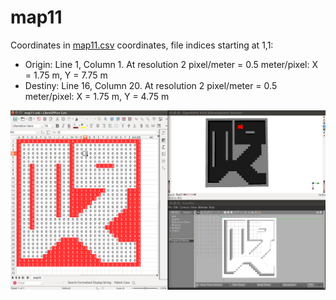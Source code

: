 # map11

Coordinates in [map11.csv](map11.csv) coordinates, file indices starting at 1,1:
- Origin: Line 1, Column 1. At resolution 2 pixel/meter = 0.5 meter/pixel: X = 1.75 m, Y = 7.75 m
- Destiny: Line 16, Column 20. At resolution 2 pixel/meter = 0.5 meter/pixel: X = 1.75 m, Y = 4.75 m

![map11.png](map11.png)
